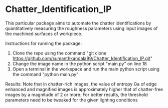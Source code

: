 # Chatter_Identification_IP
This particular package aims to automate the chatter identifications by quantitatively measuring the roughness parameters using input images of the machined surfaces of workpiece.

Instructions for running the package:
1. Clone the repo using the command "git clone https://github.com/sumanthkandala99/Chatter_Identification_IP.git"
2. Change the image name in the python script "main.py" on line 18
3. Open a terminal in the workspace and run the main python script using the command "python main.py"

Results:
Note that in chatter-rich images, the value of entropy Ga of edge enhanced and magnified images is approximately higher that of chatter-free images by a magnitude of 2 or more.
For better results, the threshold parameters need to be tweaked for the given lighting conditions
